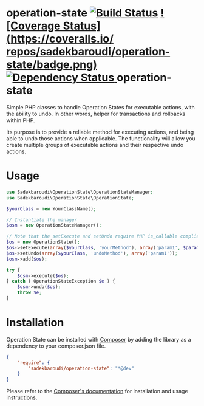 operation-state [![Build Status](https://travis-ci.org/sadekbaroudi/operation-state.png?branch=master)](https://travis-ci.org/sadekbaroudi/operation-state) [![Coverage Status](https://coveralls.io/
repos/sadekbaroudi/operation-state/badge.png)](https://coveralls.io/r/sadekbaroudi/operation-state) [![Dependency Status](https://www.versioneye.com/user/projects/526df623632bac11d5000063/badge.png)
](https://www.versioneye.com/user/projects/526df623632bac11d5000063)
operation-state
===============

Simple PHP classes to handle Operation States for executable actions, with the
ability to undo. In other words, helper for transactions and rollbacks within PHP.

Its purpose is to provide a reliable method for executing actions, and being able to
undo those actions when applicable. The functionality will allow you create multiple
groups of executable actions and their respective undo actions.

Usage
=====

```php
use Sadekbaroudi\OperationState\OperationStateManager;
use Sadekbaroudi\OperationState\OperationState;

$yourClass = new YourClassName();

// Instantiate the manager
$osm = new OperationStateManager();

// Note that the setExecute and setUndo require PHP is_callable compliant parameters, as OperationState uses those methods
$os = new OperationState();
$os->setExecute(array($yourClass, 'yourMethod'), array('param1', $param2, array('foo' => 'bar')));
$os->setUndo(array($yourClass, 'undoMethod'), array('param1'));
$osm->add($os);

try {
    $osm->execute($os);
} catch ( OperationStateException $e ) {
    $osm->undo($os);
    throw $e;
}
```

Installation
============

Operation State can be installed with [Composer](http://getcomposer.org) by adding
the library as a dependency to your composer.json file.

```json
{
    "require": {
        "sadekbaroudi/operation-state": "*@dev"
    }
}
```

Please refer to the [Composer's documentation](https://github.com/composer/composer/blob/master/doc/00-intro.md#introduction)
for installation and usage instructions.
